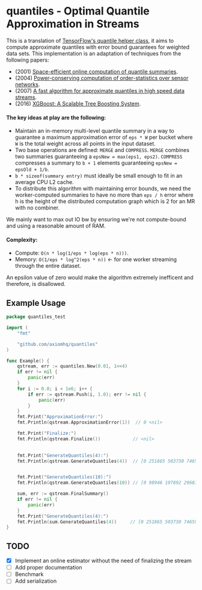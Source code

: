 # quantiles - Optimal Quantile Approximation in Streams

This is a translation of [TensorFlow's quantile helper class](https://github.com/tensorflow/tensorflow/tree/master/tensorflow/contrib/boosted_trees/lib/quantiles), it aims to compute approximate quantiles with error bound guarantees for weighted data sets.
This implementation is an adaptation of techniques from the following papers:
* (2001) [Space-efficient online computation of quantile summaries](http://infolab.stanford.edu/~datar/courses/cs361a/papers/quantiles.pdf).
* (2004) [Power-conserving computation of order-statistics over sensor networks](http://www.cis.upenn.edu/~mbgreen/papers/pods04.pdf).
* (2007) [A fast algorithm for approximate quantiles in high speed data streams](http://web.cs.ucla.edu/~weiwang/paper/SSDBM07_2.pdf).
* (2016) [XGBoost: A Scalable Tree Boosting System](https://arxiv.org/pdf/1603.02754.pdf).

#### The key ideas at play are the following:
* Maintain an in-memory multi-level quantile summary in a way to guarantee
  a maximum approximation error of `eps * W` per bucket where `W` is the total
  weight across all points in the input dataset.
* Two base operations are defined: `MERGE` and `COMPRESS`. `MERGE` combines two
  summaries guaranteeing a `epsNew = max(eps1, eps2)`. `COMPRESS` compresses
  a summary to `b + 1` elements guaranteeing `epsNew = epsOld + 1/b`.
* `b * sizeof(summary entry)` must ideally be small enough to fit in an
  average CPU L2 cache.
* To distribute this algorithm with maintaining error bounds, we need
  the worker-computed summaries to have no more than `eps / h` error
  where h is the height of the distributed computation graph which
  is 2 for an MR with no combiner.

We mainly want to max out IO bw by ensuring we're not compute-bound and
using a reasonable amount of RAM.

#### Complexity:
* Compute: `O(n * log(1/eps * log(eps * n)))`.
* Memory: `O(1/eps * log^2(eps * n))` <- for one worker streaming through the entire dataset.

An epsilon value of zero would make the algorithm extremely inefficent and
therefore, is disallowed.


## Example Usage
```go
package quantiles_test

import (
	"fmt"

	"github.com/axiomhq/quantiles"
)

func Example() {
	qstream, err := quantiles.New(0.01, 1<<4)
	if err != nil {
		panic(err)
	}
	for i := 0.0; i < 1e6; i++ {
		if err := qstream.Push(i, 1.0); err != nil {
			panic(err)
		}
	}
	fmt.Print("ApproximationError:") 	
	fmt.Println(qstream.ApproximationError(1))  // 0 <nil>

	fmt.Print("Finalize:") 
	fmt.Println(qstream.Finalize())            // <nil>

 
	fmt.Print("GenerateQuantiles(4):")         
	fmt.Println(qstream.GenerateQuantiles(4))  // [0 251865 503730 746595 999999] <nil>


	fmt.Print("GenerateQuantiles(10):")
	fmt.Println(qstream.GenerateQuantiles(10)) // [0 98946 197892 296838 395789 503730 602676 701622 800568 899514 999999] <nil>

	sum, err := qstream.FinalSummary()
	if err != nil {
		panic(err)
	}
	fmt.Print("GenerateQuantiles(4):")
	fmt.Println(sum.GenerateQuantiles(4))     // [0 251865 503730 746595 999999]
}
```

## TODO
* [x] Implement an online estimator without the need of finalizing the stream
* [ ] Add proper documentation
* [ ] Benchmark
* [ ] Add serialization
